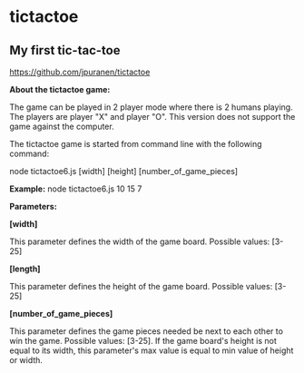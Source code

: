 # tictactoe
## My first tic-tac-toe
https://github.com/jpuranen/tictactoe

**About the tictactoe game:**

The game can be played in 2 player mode where there is 2 humans playing. The players are player "X" and player "O". This version does not support the game against the computer.

The tictactoe game is started from command line with the following command:

node tictactoe6.js [width] [height] [number_of_game_pieces]
 
**Example:**
node tictactoe6.js 10 15 7



**Parameters:**

**[width]**

  This parameter defines the width of the game board.
  Possible values: [3-25]
  
**[length]**

  This parameter defines the height of the game board.
  Possible values: [3-25]
  
**[number_of_game_pieces]**

  This parameter defines the game pieces needed be next to each other to win the game.
  Possible values: [3-25]. If the game board's height is not equal to its width, this parameter's max value is equal to min    value of height or width.
  
 
